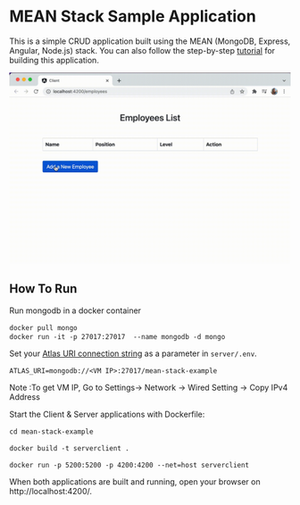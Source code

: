 # MEAN Stack Sample Application

This is a simple CRUD application built using the MEAN (MongoDB, Express, Angular, Node.js) stack. You can also follow the step-by-step [tutorial](https://www.mongodb.com/languages/mean-stack-tutorial) for building this application.

![Demonstration of the web application](demo.gif)

## How To Run
Run mongodb in a docker container
 
 ```
 docker pull mongo
 docker run -it -p 27017:27017  --name mongodb -d mongo
```
 
 Set your [Atlas URI connection string](https://docs.atlas.mongodb.com/getting-started/) as a parameter in `server/.env`.

```
ATLAS_URI=mongodb://<VM IP>:27017/mean-stack-example
```
Note :To get VM IP, Go to Settings-> Network -> Wired Setting -> Copy IPv4 Address


Start the Client & Server applications with Dockerfile:
```
cd mean-stack-example
```
```
docker build -t serverclient .
```
```
docker run -p 5200:5200 -p 4200:4200 --net=host serverclient
```


When both applications are built and running, open your browser on http://localhost:4200/.